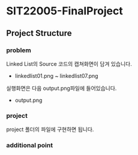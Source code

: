 # SIT22005-FinalProject

## Project Structure
### problem
Linked List의 Source 코드의 캡쳐화면이 담겨 있습니다.
+ linkedlist01.png ~ linkedlist07.png

실행화면은 다음 output.png파일에 들어있습니다.
+ output.png 

### project
project 폴더의 파일에 구현하면 됩니다. 

### additional point